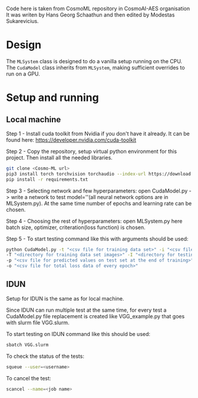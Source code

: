 Code here is taken from CosmoML repository in CosmoAI-AES organisation
It was writen by Hans Georg Schaathun and then edited by Modestas Sukarevicius.

# Design

The `MLSystem` class is designed to do a vanilla setup running on the CPU.
The `CudaModel` class inherits from `MLSystem`, making sufficient overrides
to run on a GPU.

# Setup and running

## Local machine

Step 1 - Install cuda toolkit from Nvidia if you don't have it already. 
It can be found here: https://developer.nvidia.com/cuda-toolkit

Step 2 - Copy the repository, setup virtual python environment for this project. 
Then install all the needed libraries. 
```sh
git clone <Cosmo-ML url>
pip3 install torch torchvision torchaudio --index-url https://download.pytorch.org/whl/cu118
pip install -r requirements.txt
```
Step 3 - Selecting network and few hyperparameters: 
open CudaModel.py -> write a network to test
model='<wanted neural network>'(all neural network options are in MLSystem.py). 
At the same time number of epochs and learning rate can be chosen.

Step 4 - Choosing the rest of hyperparameters: open MLSystem.py here batch size, 
optimizer, criteration(loss function) is chosen.

Step 5 - To start testing command like this with arguments should be used: 
```sh
python CudaModel.py -t "<csv file for training data set>" -i "<csv file for testing data set>" 
-T "<directory for training data set images>" -I "<directory for testing data set images>" 
-p "<csv file for predicted values on test set at the end of training>" 
-o "<csv file for total loss data of every epoch>"
```

## IDUN

Setup for IDUN is the same as for local machine.

Since IDUN can run multiple test at the same time, for every test a CudaModel.py file
replacement is created like VGG_example.py that goes with slurm file VGG.slurm.

To start testing on IDUN command like this should be used: 
```sh
sbatch VGG.slurm
```
To check the status of the tests:
```sh
squeue --user=<username>
```
To cancel the test:
```sh
scancel --name=<job name>
```